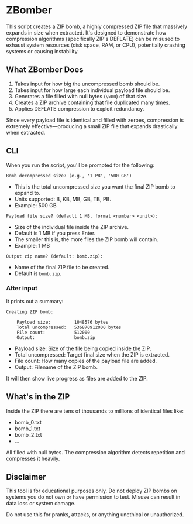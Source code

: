# ZBomber

This script creates a ZIP bomb, a highly compressed ZIP file that massively expands in size when extracted. It's designed to demonstrate how compression algorithms (specifically ZIP's DEFLATE) can be misused to exhaust system resources (disk space, RAM, or CPU), potentially crashing systems or causing instability.

## What ZBomber Does

1. Takes input for how big the uncompressed bomb should be.
2. Takes input for how large each individual payload file should be.
3. Generates a file filled with null bytes (`\x00`) of that size.
4. Creates a ZIP archive containing that file duplicated many times.
5. Applies DEFLATE compression to exploit redundancy.

Since every payload file is identical and filled with zeroes, compression is extremely effective—producing a small ZIP file that expands drastically when extracted.

## CLI

When you run the script, you'll be prompted for the following:

`Bomb decompressed size? (e.g., '1 PB', '500 GB')`

 - This is the total uncompressed size you want the final ZIP bomb to expand to.
 - Units supported: B, KB, MB, GB, TB, PB.
 - Example: 500 GB

`Payload file size? (default 1 MB, format <number> <unit>):`

 - Size of the individual file inside the ZIP archive.
 - Default is 1 MB if you press Enter.
 - The smaller this is, the more files the ZIP bomb will contain.
 - Example: 1 MB

`Output zip name? (default: bomb.zip):`

 - Name of the final ZIP file to be created.
 - Default is `bomb.zip`.

### After input

It prints out a summary:

```
Creating ZIP bomb:

    Payload size:         1048576 bytes
    Total uncompressed:   536870912000 bytes
    File count:           512000
    Output:               bomb.zip
```

 - Payload size: Size of the file being copied inside the ZIP.
 - Total uncompressed: Target final size when the ZIP is extracted.
 - File count: How many copies of the payload file are added.
 - Output: Filename of the ZIP bomb.

It will then show live progress as files are added to the ZIP.

## What's in the ZIP

Inside the ZIP there are tens of thousands to millions of identical files like:
 - bomb_0.txt
 - bomb_1.txt
 - bomb_2.txt
 - ...

All filled with null bytes. The compression algorithm detects repetition and compresses it heavily.

## Disclaimer

This tool is for educational purposes only. Do not deploy ZIP bombs on systems you do not own or have permission to test. Misuse can result in data loss or system damage.

Do not use this for pranks, attacks, or anything unethical or unauthorized.
